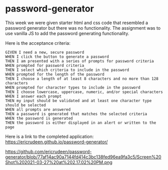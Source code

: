 # password-generator

This week we were given starter html and css code that resembled a password generator but there was no functionality. The assignment was to use vanilla JS to add the password generating functionality. 

Here is the acceptance criteria:
```
GIVEN I need a new, secure password
WHEN I click the button to generate a password
THEN I am presented with a series of prompts for password criteria
WHEN prompted for password criteria
THEN I select which criteria to include in the password
WHEN prompted for the length of the password
THEN I choose a length of at least 8 characters and no more than 128 characters
WHEN prompted for character types to include in the password
THEN I choose lowercase, uppercase, numeric, and/or special characters
WHEN I answer each prompt
THEN my input should be validated and at least one character type should be selected
WHEN all prompts are answered
THEN a password is generated that matches the selected criteria
WHEN the password is generated
THEN the password is either displayed in an alert or written to the page
```

Here is a link to the completed application: https://ericrudeen.github.io/password-generator/

https://github.com/ericrudeen/password-generator/blob/77af14ac90a7144fd414c3bc138fed96ea9fa3c5/Screen%20Shot%202021-03-27%20at%202.17.02%20PM.png
